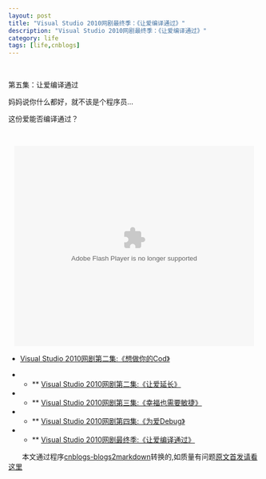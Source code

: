 ```yaml
---
layout: post
title: "Visual Studio 2010网剧最终季：《让爱编译通过》"
description: "Visual Studio 2010网剧最终季：《让爱编译通过》"
category: life
tags: [life,cnblogs]
---
```

&nbsp;

第五集：让爱编译通过

妈妈说你什么都好，就不该是个程序员...

这份爱能否编译通过？

&nbsp;

<div style="text-align: center">
<object data="http://player.ku6.com/refer/0sTIFJ4jxsmyFAyk/v.swf" width="480" height="400" type="application/x-shockwave-flash">
<param name="data" value="http://player.ku6.com/refer/0sTIFJ4jxsmyFAyk/v.swf"     />
<param name="align" value="middle"     />
<param name="src" value="http://player.ku6.com/refer/0sTIFJ4jxsmyFAyk/v.swf"     />
<param name="allowfullscreen" value="true"     />
<param name="quality" value="high"     /></object></div>

   <div style="width:500px;">

*   [Visual
                Studio 2010网剧第二集:《想做你的Cod》](http://www.cnblogs.com/whitewolf/archive/2010/04/27/1721874.html)

* * **   [Visual
                Studio 2010网剧第二集:《让爱延长》 ](http://www.cnblogs.com/whitewolf/archive/2010/04/27/1721900.html)

* * **   [Visual
                Studio 2010网剧第三集:《幸福也需要敏捷》](http://www.cnblogs.com/whitewolf/archive/2010/04/27/1721904.html)

* * **   [Visual
                Studio 2010网剧第四集:《为爱Debug》](http://www.cnblogs.com/whitewolf/archive/2010/04/27/1721906.html)

* * **   [Visual
                Studio 2010网剧最终季:《让爱编译通过》](http://www.cnblogs.com/whitewolf/archive/2010/04/27/1721908.html)
    </div>

&nbsp;&nbsp;&nbsp;&nbsp;&nbsp;&nbsp;&nbsp;本文通过程序[cnblogs-blogs2markdown](https://github.com/greengerong/cnblogs-blogs2markdown "cnblogs-blogs2markdown")转换的,如质量有问题[原文首发请看这里](http://www.cnblogs.com/whitewolf/archive/2010/04/27/1721908.html "原文首发")
